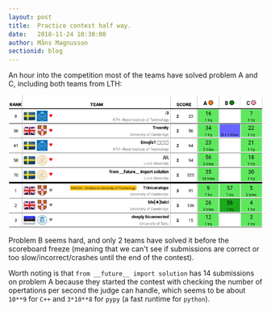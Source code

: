 ```yaml
---
layout: post
title:  Practice contest half way.
date:   2018-11-24 10:30:00
author: Måns Magnusson
sectionid: blog
---
```


An hour into the competition most of the teams have solved problem A and C, including both teams from LTH:

![scoreboard](/assets/imgs/181124/scoreboard-1h.jpg)

Problem B seems hard, and only 2 teams have solved it before the scoreboard freeze (meaning that we can't see if submissions are correct or too slow/incorrect/crashes until the end of the contest).

Worth noting is that `from __future__ import solution` has 14 submissions on problem A because they started the contest with checking the number of opertations per second the judge can handle, which seems to be about `10**9` for `C++` and `3*10**8` for `pypy` (a fast runtime for `python`).
